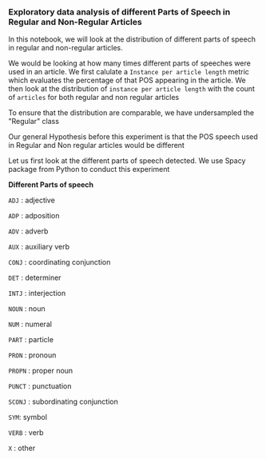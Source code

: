 ### Exploratory data analysis of different Parts of Speech in Regular and Non-Regular Articles

In this notebook, we will look at the distribution of different parts of speech in regular and non-regular articles. 

We would be looking at how many times different parts of speeches were used in an article. We first calulate a `Instance per article length` metric which evaluates the percentage of that POS appearing in the article. We then look at the distribution of `instance per article length` with the count of `articles` for both regular and non regular articles

To ensure that the distribution are comparable, we have undersampled the "Regular" class

Our general Hypothesis before this experiment is that the POS speech used in Regular and Non regular articles would be different

Let us first look at the different parts of speech detected. We use Spacy package from Python to conduct this experiment

**Different Parts of speech**

`ADJ` : adjective

`ADP` : adposition

`ADV` : adverb

`AUX` : auxiliary verb

`CONJ` : coordinating conjunction

`DET` : determiner

`INTJ` : interjection

`NOUN` : noun

`NUM` : numeral

`PART` : particle

`PRON` : pronoun

`PROPN` : proper noun

`PUNCT` : punctuation

`SCONJ` : subordinating conjunction

`SYM`: symbol

`VERB` : verb

`X` : other




